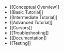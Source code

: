 * [[Conceptual Overview]]
* [[Basic Tutorial]]
* [[Intermediate Tutorial]]
* [[Advanced Tutorial]]
* [[Cursors]]
* [[Troubleshooting]]
* [[Documentation]]
* [[Testing]]